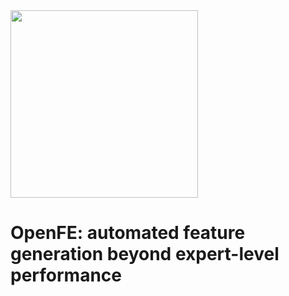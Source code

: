 <img src=https://github.com/ZhangTP1996/OpenFE/blob/master/doc/logo/openfe.svg width=300 />

OpenFE: automated feature generation beyond expert-level performance
==================================